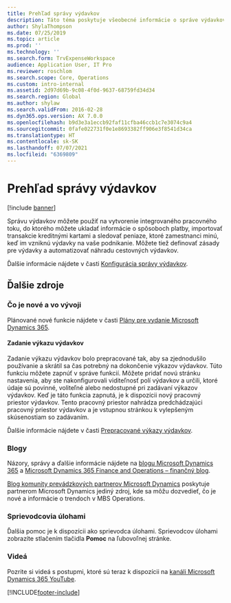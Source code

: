 ```yaml
---
title: Prehľad správy výdavkov
description: Táto téma poskytuje všeobecné informácie o správe výdavkov a odkazy na ďalšie zdroje. Správu výdavkov môžete použiť na vytvorenie integrovaného pracovného toku, do ktorého môžete ukladať informácie o spôsoboch platby, importovať transakcie kreditnými kartami a sledovať peniaze, ktoré zamestnanci minú, keď im vzniknú výdavky na vaše podnikanie.
author: ShylaThompson
ms.date: 07/25/2019
ms.topic: article
ms.prod: ''
ms.technology: ''
ms.search.form: TrvExpenseWorkspace
audience: Application User, IT Pro
ms.reviewer: roschlom
ms.search.scope: Core, Operations
ms.custom: intro-internal
ms.assetid: 2d97d69b-9c08-4f0d-9637-68759fd34d34
ms.search.region: Global
ms.author: shylaw
ms.search.validFrom: 2016-02-28
ms.dyn365.ops.version: AX 7.0.0
ms.openlocfilehash: b9d3e3a1eccb92faf11cfba46ccb1c7e3074c9a4
ms.sourcegitcommit: 0fafe022731f0e1e8693382ff906e3f8541d34ca
ms.translationtype: HT
ms.contentlocale: sk-SK
ms.lasthandoff: 07/07/2021
ms.locfileid: "6369809"
---
```

# <a name="expense-management-overview"></a>Prehľad správy výdavkov

[!include [banner](../includes/banner.md)]

Správu výdavkov môžete použiť na vytvorenie integrovaného pracovného toku, do ktorého môžete ukladať informácie o spôsoboch platby, importovať transakcie kreditnými kartami a sledovať peniaze, ktoré zamestnanci minú, keď im vzniknú výdavky na vaše podnikanie. Môžete tiež definovať zásady pre výdavky a automatizovať náhradu cestovných výdavkov.

Ďalšie informácie nájdete v časti [Konfigurácia správy výdavkov](plan-expense-management.md).

## <a name="additional-resources"></a>Ďalšie zdroje

### <a name="whats-new-and-in-development"></a>Čo je nové a vo vývoji

Plánované nové funkcie nájdete v časti [Plány pre vydanie Microsoft Dynamics 365](/dynamics365/release-plans/).

#### <a name="expense-report-entry"></a>Zadanie výkazu výdavkov

Zadanie výkazu výdavkov bolo prepracované tak, aby sa zjednodušilo používanie a skrátil sa čas potrebný na dokončenie výkazov výdavkov. Túto funkciu môžete zapnúť v správe funkcií. Môžete pridať novú stránku nastavenia, aby ste nakonfigurovali viditeľnosť polí výdavkov a určili, ktoré údaje sú povinné, voliteľné alebo nedostupné pri zadávaní výkazov výdavkov. Keď je táto funkcia zapnutá, je k dispozícii nový pracovný priestor výdavkov. Tento pracovný priestor nahrádza predchádzajúci pracovný priestor výdavkov a je vstupnou stránkou k vylepšeným skúsenostiam so zadávaním.

Ďalšie informácie nájdete v časti [Prepracované výkazy výdavkov](ExpenseWorkspaceNew.md).

### <a name="blogs"></a>Blogy

Názory, správy a ďalšie informácie nájdete na [blogu Microsoft Dynamics 365](https://community.dynamics.com/b/msftdynamicsblog?c=Enterprise) a [Microsoft Dynamics 365 Finance and Operations – finančný blog](https://community.dynamics.com/365/financeandoperations/b/financials).

[Blog komunity prevádzkových partnerov Microsoft Dynamics](https://community.dynamics.com/partner/b/operationspartnercommunityblog) poskytuje partnerom Microsoft Dynamics jediný zdroj, kde sa môžu dozvedieť, čo je nové a informácie o trendoch v MBS Operations.

### <a name="task-guides"></a>Sprievodcovia úlohami

Ďalšia pomoc je k dispozícii ako sprievodca úlohami. Sprievodcov úlohami zobrazíte stlačením tlačidla **Pomoc** na ľubovoľnej stránke.

### <a name="videos"></a>Videá

Pozrite si videá s postupmi, ktoré sú teraz k dispozícii na [kanáli Microsoft Dynamics 365 YouTube](https://www.youtube.com/channel/UCJGCg4rB3QSs8y_1FquelBQ).


[!INCLUDE[footer-include](../includes/footer-banner.md)]